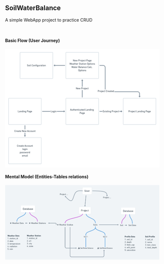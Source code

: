 ## SoilWaterBalance

A simple WebApp project to practice CRUD

<br>

#### Basic Flow (User Journey)
<img src='./assets/flowChart.png'>

<br>

#### Mental Model (Entities-Tables relations)
<img src='./assets/mentalModel.png'>
